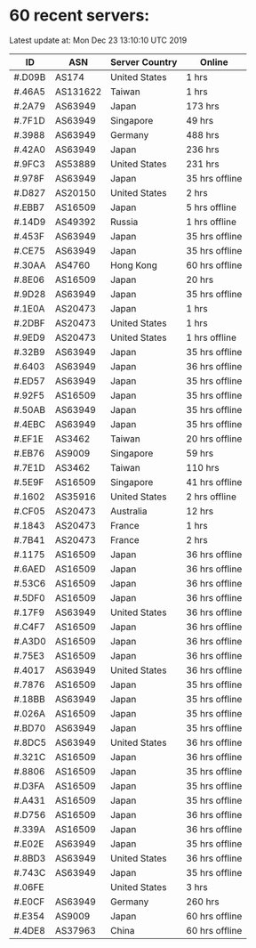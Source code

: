 # 60 recent servers:

Latest update at: Mon Dec 23 13:10:10 UTC 2019

| ID | ASN | Server Country | Online |
| -- | --- | -------------- | ------ |
| #.D09B | AS174 | United States | 1 hrs |
| #.46A5 | AS131622 | Taiwan | 1 hrs |
| #.2A79 | AS63949 | Japan | 173 hrs |
| #.7F1D | AS63949 | Singapore | 49 hrs |
| #.3988 | AS63949 | Germany | 488 hrs |
| #.42A0 | AS63949 | Japan | 236 hrs |
| #.9FC3 | AS53889 | United States | 231 hrs |
| #.978F | AS63949 | Japan | 35 hrs offline |
| #.D827 | AS20150 | United States | 2 hrs |
| #.EBB7 | AS16509 | Japan | 5 hrs offline |
| #.14D9 | AS49392 | Russia | 1 hrs offline |
| #.453F | AS63949 | Japan | 35 hrs offline |
| #.CE75 | AS63949 | Japan | 35 hrs offline |
| #.30AA | AS4760 | Hong Kong | 60 hrs offline |
| #.8E06 | AS16509 | Japan | 20 hrs |
| #.9D28 | AS63949 | Japan | 35 hrs offline |
| #.1E0A | AS20473 | Japan | 1 hrs |
| #.2DBF | AS20473 | United States | 1 hrs |
| #.9ED9 | AS20473 | United States | 1 hrs offline |
| #.32B9 | AS63949 | Japan | 35 hrs offline |
| #.6403 | AS63949 | Japan | 36 hrs offline |
| #.ED57 | AS63949 | Japan | 35 hrs offline |
| #.92F5 | AS16509 | Japan | 35 hrs offline |
| #.50AB | AS63949 | Japan | 35 hrs offline |
| #.4EBC | AS63949 | Japan | 35 hrs offline |
| #.EF1E | AS3462 | Taiwan | 20 hrs offline |
| #.EB76 | AS9009 | Singapore | 59 hrs |
| #.7E1D | AS3462 | Taiwan | 110 hrs |
| #.5E9F | AS16509 | Singapore | 41 hrs offline |
| #.1602 | AS35916 | United States | 2 hrs offline |
| #.CF05 | AS20473 | Australia | 12 hrs |
| #.1843 | AS20473 | France | 1 hrs |
| #.7B41 | AS20473 | France | 2 hrs |
| #.1175 | AS16509 | Japan | 36 hrs offline |
| #.6AED | AS16509 | Japan | 36 hrs offline |
| #.53C6 | AS16509 | Japan | 36 hrs offline |
| #.5DF0 | AS16509 | Japan | 36 hrs offline |
| #.17F9 | AS63949 | United States | 36 hrs offline |
| #.C4F7 | AS16509 | Japan | 36 hrs offline |
| #.A3D0 | AS16509 | Japan | 36 hrs offline |
| #.75E3 | AS16509 | Japan | 36 hrs offline |
| #.4017 | AS63949 | United States | 36 hrs offline |
| #.7876 | AS16509 | Japan | 35 hrs offline |
| #.18BB | AS63949 | Japan | 35 hrs offline |
| #.026A | AS16509 | Japan | 35 hrs offline |
| #.BD70 | AS63949 | Japan | 35 hrs offline |
| #.8DC5 | AS63949 | United States | 36 hrs offline |
| #.321C | AS16509 | Japan | 36 hrs offline |
| #.8806 | AS16509 | Japan | 35 hrs offline |
| #.D3FA | AS16509 | Japan | 35 hrs offline |
| #.A431 | AS16509 | Japan | 35 hrs offline |
| #.D756 | AS16509 | Japan | 36 hrs offline |
| #.339A | AS16509 | Japan | 36 hrs offline |
| #.E02E | AS63949 | Japan | 35 hrs offline |
| #.8BD3 | AS63949 | United States | 36 hrs offline |
| #.743C | AS63949 | Japan | 35 hrs offline |
| #.06FE |  | United States | 3 hrs |
| #.E0CF | AS63949 | Germany | 260 hrs |
| #.E354 | AS9009 | Japan | 60 hrs offline |
| #.4DE8 | AS37963 | China | 60 hrs offline |

